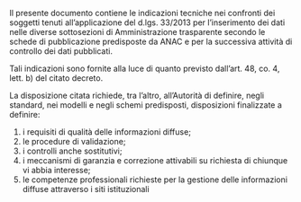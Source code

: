 Il presente documento contiene le indicazioni tecniche nei confronti dei soggetti tenuti all’applicazione del d.lgs. 33/2013
per l’inserimento dei dati nelle diverse sottosezioni di Amministrazione trasparente secondo le schede di pubblicazione
predisposte da ANAC e per la successiva attività di controllo dei dati pubblicati.

Tali indicazioni sono fornite alla luce di quanto previsto dall’art. 48, co. 4, lett. b) del citato decreto.

La disposizione citata richiede, tra l’altro, all’Autorità di definire, negli standard, nei modelli e negli schemi predisposti, disposizioni finalizzate a definire:

  1. i requisiti di qualità delle informazioni diffuse;
  2. le procedure di validazione;
  3. i controlli anche sostitutivi;
  4. i meccanismi di garanzia e correzione attivabili su richiesta di chiunque vi abbia interesse;
  5. le competenze professionali richieste per la gestione delle informazioni diffuse attraverso i siti istituzionali
